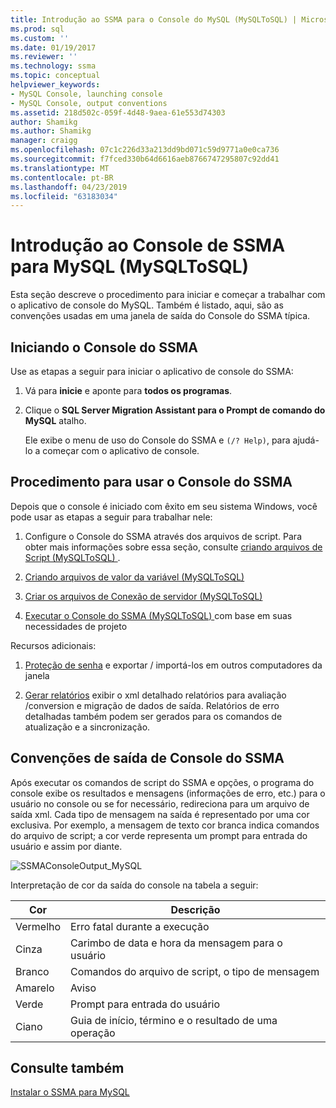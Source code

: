 ```yaml
---
title: Introdução ao SSMA para o Console do MySQL (MySQLToSQL) | Microsoft Docs
ms.prod: sql
ms.custom: ''
ms.date: 01/19/2017
ms.reviewer: ''
ms.technology: ssma
ms.topic: conceptual
helpviewer_keywords:
- MySQL Console, launching console
- MySQL Console, output conventions
ms.assetid: 218d502c-059f-4d48-9aea-61e553d74303
author: Shamikg
ms.author: Shamikg
manager: craigg
ms.openlocfilehash: 07c1c226d33a213dd9bd071c59d9771a0e0ca736
ms.sourcegitcommit: f7fced330b64d6616aeb8766747295807c92dd41
ms.translationtype: MT
ms.contentlocale: pt-BR
ms.lasthandoff: 04/23/2019
ms.locfileid: "63183034"
---
```

# <a name="getting-started-with-ssma-for-mysql-console-mysqltosql"></a>Introdução ao Console de SSMA para MySQL (MySQLToSQL)
Esta seção descreve o procedimento para iniciar e começar a trabalhar com o aplicativo de console do MySQL. Também é listado, aqui, são as convenções usadas em uma janela de saída do Console do SSMA típica.  
  
## <a name="launching-ssma-console"></a>Iniciando o Console do SSMA  
Use as etapas a seguir para iniciar o aplicativo de console do SSMA:  
  
1.  Vá para **inicie** e aponte para **todos os programas**.  
  
2.  Clique o **SQL Server Migration Assistant para o Prompt de comando do MySQL** atalho.  
  
    Ele exibe o menu de uso do Console do SSMA e `(/? Help)`, para ajudá-lo a começar com o aplicativo de console.  
  
## <a name="procedure-for-using-the-ssma-console"></a>Procedimento para usar o Console do SSMA  
Depois que o console é iniciado com êxito em seu sistema Windows, você pode usar as etapas a seguir para trabalhar nele:  
  
1.  Configure o Console do SSMA através dos arquivos de script. Para obter mais informações sobre essa seção, consulte [criando arquivos de Script &#40;MySQLToSQL&#41; ](../../ssma/mysql/creating-script-files-mysqltosql.md) .  
  
2.  [Criando arquivos de valor da variável &#40;MySQLToSQL&#41;](../../ssma/mysql/creating-variable-value-files-mysqltosql.md)  
  
3.  [Criar os arquivos de Conexão de servidor &#40;MySQLToSQL&#41;](../../ssma/mysql/creating-the-server-connection-files-mysqltosql.md)  
  
4.  [Executar o Console do SSMA &#40;MySQLToSQL&#41; ](../../ssma/mysql/executing-the-ssma-console-mysqltosql.md) com base em suas necessidades de projeto  
  
Recursos adicionais:  
  
1.  [Proteção de senha](managing-passwords-mysqltosql.md) e exportar / importá-los em outros computadores da janela  
  
2.  [Gerar relatórios](generating-reports-mysqltosql.md) exibir o xml detalhado relatórios para avaliação /conversion e migração de dados de saída. Relatórios de erro detalhadas também podem ser gerados para os comandos de atualização e a sincronização.  
  
## <a name="ssma-console-output-conventions"></a>Convenções de saída de Console do SSMA  
Após executar os comandos de script do SSMA e opções, o programa do console exibe os resultados e mensagens (informações de erro, etc.) para o usuário no console ou se for necessário, redireciona para um arquivo de saída xml. Cada tipo de mensagem na saída é representado por uma cor exclusiva. Por exemplo, a mensagem de texto cor branca indica comandos do arquivo de script; a cor verde representa um prompt para entrada do usuário e assim por diante.  
  
![SSMAConsoleOutput_MySQL](../../ssma/mysql/media/ssmaconsoleoutput_mysql.jpg "SSMAConsoleOutput_MySQL")  
  
Interpretação de cor da saída do console na tabela a seguir:  
  
|Cor|Descrição|  
|---------|---------------|  
|Vermelho|Erro fatal durante a execução|  
|Cinza|Carimbo de data e hora da mensagem para o usuário|  
|Branco|Comandos do arquivo de script, o tipo de mensagem|  
|Amarelo|Aviso|  
|Verde|Prompt para entrada do usuário|  
|Ciano|Guia de início, término e o resultado de uma operação|  
  
## <a name="see-also"></a>Consulte também  
[Instalar o SSMA para MySQL](installing-ssma-for-mysql-mysqltosql.md)  
  
